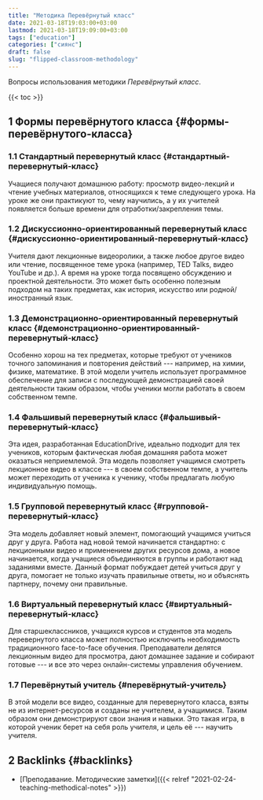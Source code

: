```yaml
---
title: "Методика Перевёрнутый класс"
date: 2021-03-18T19:03:00+03:00
lastmod: 2021-03-18T19:09:00+03:00
tags: ["education"]
categories: ["сиянс"]
draft: false
slug: "flipped-classroom-methodology"
---
```


Вопросы использования методики _Перевёрнутый класс_.

<!--more-->

{{< toc >}}


## <span class="section-num">1</span> Формы перевёрнутого класса {#формы-перевёрнутого-класса}


### <span class="section-num">1.1</span> Стандартный перевернутый класс {#стандартный-перевернутый-класс}

Учащиеся получают домашнюю работу: просмотр видео-лекций и чтение
учебных материалов, относящихся к теме следующего урока. На уроке же
они практикуют то, чему научились, а у их учителей появляется больше
времени для отработки/закрепления темы.


### <span class="section-num">1.2</span> Дискуссионно-ориентированный перевернутый класс {#дискуссионно-ориентированный-перевернутый-класс}

Учителя дают лекционные видеоролики, а также любое другое видео или
чтение, посвященное теме урока (например, TED Talks, видео YouTube и
др.). А время на уроке тогда посвящено обсуждению и проектной
деятельности. Это может быть особенно полезным подходом на таких
предметах, как история, искусство или родной/иностранный язык.


### <span class="section-num">1.3</span> Демонстрационно-ориентированный перевернутый класс {#демонстрационно-ориентированный-перевернутый-класс}

Особенно хорош на тех предметах, которые требуют от учеников точного
запоминания и повторения действий --- например, на химии, физике,
математике. В этой модели учитель использует программное обеспечение
для записи с последующей демонстрацией своей деятельности таким
образом, чтобы ученики могли работать в своем собственном темпе.


### <span class="section-num">1.4</span> Фальшивый перевернутый класс {#фальшивый-перевернутый-класс}

Эта идея, разработанная EducationDrive, идеально подходит для тех
учеников, которым фактическая любая домашняя работа может оказаться
неприемлемой. Эта модель позволяет учащимся смотреть лекционное видео
в классе --- в своем собственном темпе, а учитель может переходить от
ученика к ученику, чтобы предлагать любую индивидуальную помощь.


### <span class="section-num">1.5</span> Групповой перевернутый класс {#групповой-перевернутый-класс}

Эта модель добавляет новый элемент, помогающий учащимся учиться друг у
друга. Работа над новой темой начинается стандартно: с лекционными
видео и применением других ресурсов дома, а новое начинается, когда
учащиеся объединяются в группы и работают над заданиями вместе.
Данный формат побуждает детей учиться друг у друга, помогает не только
изучать правильные ответы, но и объяснять партнеру, почему они
правильные.


### <span class="section-num">1.6</span> Виртуальный перевернутый класс {#виртуальный-перевернутый-класс}

Для старшеклассников, учащихся курсов и студентов эта модель
перевернутого класса может полностью исключить необходимость
традиционного face-to-face обучения. Преподаватели делятся лекционным
видео для просмотра, дают домашнее задание и собирают готовые --- и все
это через онлайн-системы управления обучением.


### <span class="section-num">1.7</span> Перевёрнутый учитель {#перевёрнутый-учитель}

В этой модели все видео, созданные для перевернутого класса, взяты не
из интернет-ресурсов и созданы не учителем, а учащимися. Таким образом
они демонстрируют свои знания и навыки. Это такая игра, в которой
ученик берет на себя роль учителя, и цель её --- научить учителя.


## <span class="section-num">2</span> Backlinks {#backlinks}

-   [Преподавание. Методические заметки]({{< relref "2021-02-24-teaching-methodical-notes" >}})
